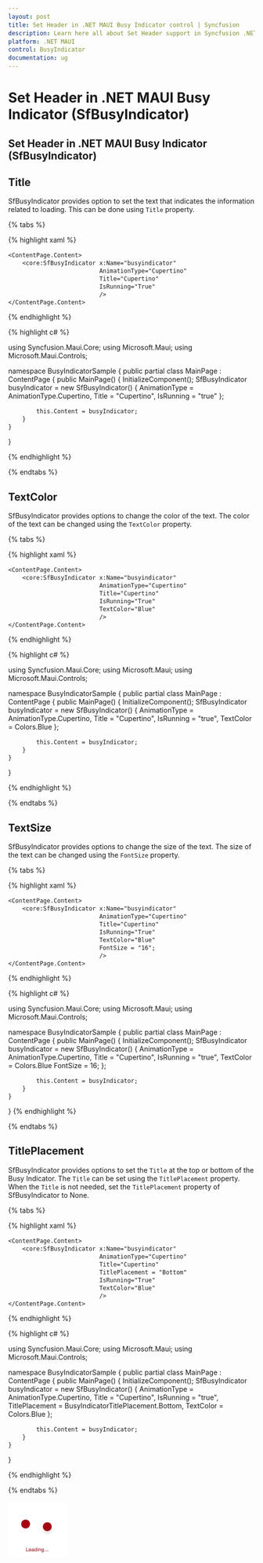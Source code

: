 ```yaml
---
layout: post
title: Set Header in .NET MAUI Busy Indicator control | Syncfusion
description: Learn here all about Set Header support in Syncfusion .NET MAUI Busy Indicator (SfBusyIndicator) control and more.
platform: .NET MAUI
control: BusyIndicator
documentation: ug
---
```

# Set Header in .NET MAUI Busy Indicator (SfBusyIndicator)

## Set Header in .NET MAUI Busy Indicator  (SfBusyIndicator)

## Title

SfBusyIndicator provides option to set the text that indicates the information related to loading. This can be done using `Title` property.

{% tabs %}

{% highlight xaml %}

<?xml version="1.0" encoding="utf-8" ?>
<ContentPage xmlns="http://schemas.microsoft.com/dotnet/2021/maui"
             xmlns:x="http://schemas.microsoft.com/winfx/2009/xaml"
             xmlns:core="clr-namespace:Syncfusion.Maui.Core;assembly=Syncfusion.Maui.Core"
             x:Class="BusyIndicatorSample.MainPage">

    <ContentPage.Content>
        <core:SfBusyIndicator x:Name="busyindicator"
                              AnimationType="Cupertino"
                              Title="Cupertino"
                              IsRunning="True"
							  />
    </ContentPage.Content>
</ContentPage>


{% endhighlight %}

{% highlight c# %}

using Syncfusion.Maui.Core;
using Microsoft.Maui;
using Microsoft.Maui.Controls;

namespace BusyIndicatorSample
{
    public partial class MainPage : ContentPage
    {
        public MainPage()
        {
            InitializeComponent();
            SfBusyIndicator busyIndicator = new SfBusyIndicator()
            {
                AnimationType = AnimationType.Cupertino,
                Title = "Cupertino",
                IsRunning = "true"
            };

            this.Content = busyIndicator;
        }
    }
}


{% endhighlight %}

{% endtabs %}

## TextColor

SfBusyIndicator provides options to change the color of the text. The color of the text can be changed using the `TextColor` property.

{% tabs %}

{% highlight xaml %}

<?xml version="1.0" encoding="utf-8" ?>
<ContentPage xmlns="http://schemas.microsoft.com/dotnet/2021/maui"
             xmlns:x="http://schemas.microsoft.com/winfx/2009/xaml"
             xmlns:core="clr-namespace:Syncfusion.Maui.Core;assembly=Syncfusion.Maui.Core"
             x:Class="BusyIndicatorSample.MainPage">

    <ContentPage.Content>
        <core:SfBusyIndicator x:Name="busyindicator"
                              AnimationType="Cupertino"
                              Title="Cupertino"
                              IsRunning="True"
							  TextColor="Blue"
							  />
    </ContentPage.Content>
</ContentPage>

{% endhighlight %}

{% highlight c# %}

using Syncfusion.Maui.Core;
using Microsoft.Maui;
using Microsoft.Maui.Controls;

namespace BusyIndicatorSample
{
    public partial class MainPage : ContentPage
    {
        public MainPage()
        {
            InitializeComponent();
            SfBusyIndicator busyIndicator = new SfBusyIndicator()
            {
                AnimationType = AnimationType.Cupertino,
                Title = "Cupertino",
                IsRunning = "true",
                TextColor = Colors.Blue
            };

            this.Content = busyIndicator;
        }
    }
}

{% endhighlight %}

{% endtabs %}

## TextSize

SfBusyIndicator provides options to change the size of the text. The size of the text can be changed using the `FontSize` property.

{% tabs %}

{% highlight xaml %}

<?xml version="1.0" encoding="utf-8" ?>
<ContentPage xmlns="http://schemas.microsoft.com/dotnet/2021/maui"
             xmlns:x="http://schemas.microsoft.com/winfx/2009/xaml"
             xmlns:core="clr-namespace:Syncfusion.Maui.Core;assembly=Syncfusion.Maui.Core"
             x:Class="BusyIndicatorSample.MainPage">

    <ContentPage.Content>
        <core:SfBusyIndicator x:Name="busyindicator"
                              AnimationType="Cupertino"
                              Title="Cupertino"
                              IsRunning="True"
							  TextColor="Blue"
							  FontSize = "16";
							  />
    </ContentPage.Content>
</ContentPage>

{% endhighlight %}

{% highlight c# %}

using Syncfusion.Maui.Core;
using Microsoft.Maui;
using Microsoft.Maui.Controls;

namespace BusyIndicatorSample
{
    public partial class MainPage : ContentPage
    {
        public MainPage()
        {
            InitializeComponent();
            SfBusyIndicator busyIndicator = new SfBusyIndicator()
            {
                AnimationType = AnimationType.Cupertino,
                Title = "Cupertino",
                IsRunning = "true",
                TextColor = Colors.Blue
				FontSize = 16;
            };

            this.Content = busyIndicator;
        }
    }
}
{% endhighlight %}

{% endtabs %}

## TitlePlacement

SfBusyIndicator provides options to set the `Title` at the top or bottom of the Busy Indicator. The `Title` can be set using the `TitlePlacement` property. When the `Title` is not needed, set the `TitlePlacement` property of SfBusyIndicator to None.

{% tabs %}

{% highlight xaml %}

<?xml version="1.0" encoding="utf-8" ?>
<ContentPage xmlns="http://schemas.microsoft.com/dotnet/2021/maui"
             xmlns:x="http://schemas.microsoft.com/winfx/2009/xaml"
             xmlns:core="clr-namespace:Syncfusion.Maui.Core;assembly=Syncfusion.Maui.Core"
             x:Class="BusyIndicatorSample.MainPage">

    <ContentPage.Content>
        <core:SfBusyIndicator x:Name="busyindicator"
                              AnimationType="Cupertino"
                              Title="Cupertino"
							  TitlePlacement = "Bottom"
                              IsRunning="True"
							  TextColor="Blue"
							  />
    </ContentPage.Content>
</ContentPage>

{% endhighlight %}

{% highlight c# %}

using Syncfusion.Maui.Core;
using Microsoft.Maui;
using Microsoft.Maui.Controls;

namespace BusyIndicatorSample
{
    public partial class MainPage : ContentPage
    {
        public MainPage()
        {
            InitializeComponent();
            SfBusyIndicator busyIndicator = new SfBusyIndicator()
            {
                AnimationType = AnimationType.Cupertino,
                Title = "Cupertino",
                IsRunning = "true",
				TitlePlacement = BusyIndicatorTitlePlacement.Bottom,
                TextColor = Colors.Blue
            };

            this.Content = busyIndicator;
        }
    }
}

{% endhighlight %}

{% endtabs %}

![Title](images/Title.png) 
